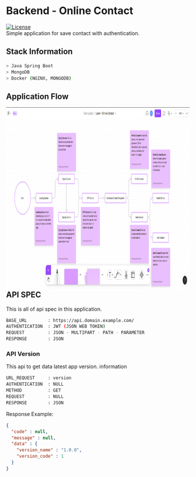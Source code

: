 # Backend - Online Contact
[![License](https://img.shields.io/badge/License-Apache%202.0-blue.svg)](https://opensource.org/licenses/Apache-2.0)
</br>
Simple application for save contact with authentication.

## Stack Information
```bash
> Java Spring Boot
> MongoDB
> Docker (NGINX, MONGODB)
```

## Application Flow
<a href="url"><img src="https://github.com/fajaragungpramana/assets/blob/master/Backend-OnlineContact/Screenshot%20from%202022-01-29%2019-09-24.png" align="left" height="500" width="1000" ></a>
</br>
</br>
</br>
</br>
</br>
</br>
</br>
</br>
</br>
</br>
</br>
</br>
</br>
</br>
</br>
</br>
</br>
</br>
</br>
</br>
</br>

## API SPEC
This is all of api spec in this application.
```bash
BASE_URL        : https://api.domain.example.com/
AUTHENTICATION  : JWT (JSON WEB TOKEN)
REQUEST         : JSON - MULTIPART - PATH - PARAMETER
RESPONSE        : JSON
```

### API Version
This api to get data latest app version. information
```bash
URL_REQUEST     : version
AUTHENTICATION  : NULL
METHOD          : GET
REQUEST         : NULL
RESPONSE        : JSON
```
Response Example:
```json
{
  "code" : null,
  "message" : null,
  "data" : {
    "version_name" : "1.0.0",
    "version_code" : 1
  }
}
```
